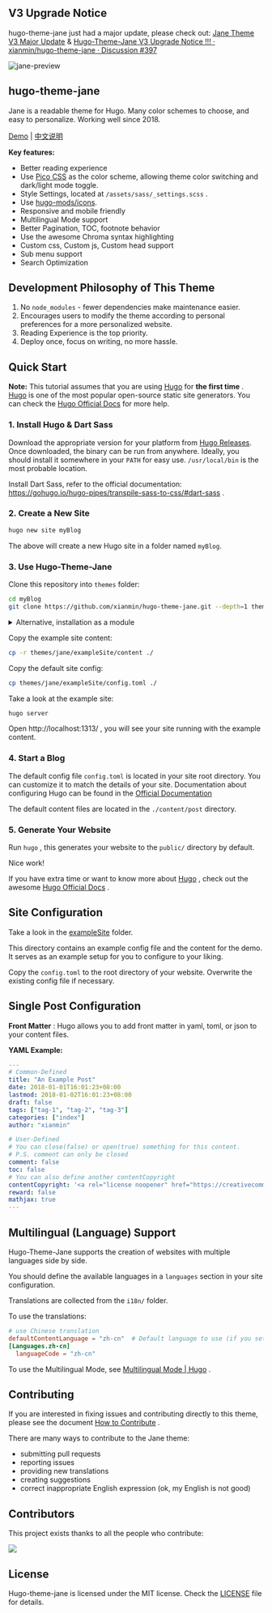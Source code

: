 ## V3 Upgrade Notice
hugo-theme-jane just had a major update, please check out: [Jane Theme V3 Major Update](https://www.xianmin.org/hugo-theme-jane/post/jane-theme-v3-major-update/) & [Hugo-Theme-Jane V3 Upgrade Notice !!! · xianmin/hugo-theme-jane · Discussion #397](https://github.com/xianmin/hugo-theme-jane/discussions/397)


![jane-preview](https://raw.githubusercontent.com/xianmin/hugo-theme-jane/master/images/preview.png)

## hugo-theme-jane

Jane is a readable theme for Hugo. Many color schemes to choose, and easy to personalize. Working well since 2018.

[Demo](https://xianmin.github.io/hugo-theme-jane/) | [中文说明](https://github.com/xianmin/hugo-theme-jane/blob/master/README-zh.md)

**Key features:**
- Better reading experience
- Use [Pico CSS](https://picocss.com/) as the color scheme, allowing theme color switching and dark/light mode toggle.
- Style Settings, located at `/assets/sass/_settings.scss` .
- Use [hugo-mods/icons](https://github.com/hugo-mods/icons).
- Responsive and mobile friendly
- Multilingual Mode support
- Better Pagination, TOC, footnote behavior
- Use the awesome Chroma syntax highlighting
- Custom css, Custom js, Custom head support
- Sub menu support
- Search Optimization

## Development Philosophy of This Theme
1. No `node_modules` - fewer dependencies make maintenance easier.
2. Encourages users to modify the theme according to personal preferences for a more personalized website.
3. Reading Experience is the top priority.
4. Deploy once, focus on writing, no more hassle.

## Quick Start

**Note:**  This tutorial assumes that you are using [Hugo][] for **the first time** . [Hugo][] is one of the most popular open-source static site generators. You can check the [Hugo Official Docs][] for more help.

[Hugo]: https://gohugo.io/
[Hugo Official Docs]: https://gohugo.io/getting-started/



### 1. Install Hugo & Dart Sass

Download the appropriate version for your platform from [Hugo Releases](https://github.com/gohugoio/hugo/releases). Once downloaded, the binary can be run from anywhere. Ideally, you should install it somewhere in your `PATH` for easy use. `/usr/local/bin` is the most probable location.

Install Dart Sass, refer to the official documentation: https://gohugo.io/hugo-pipes/transpile-sass-to-css/#dart-sass .

### 2. Create a New Site

```bash
hugo new site myBlog
```

The above will create a new Hugo site in a folder named `myBlog`.



### 3. Use Hugo-Theme-Jane

Clone this repository into `themes` folder:

```bash
cd myBlog
git clone https://github.com/xianmin/hugo-theme-jane.git --depth=1 themes/jane
```

<details>
<summary>Alternative, installation as a module</summary>

If you have [Go](https://go.dev/) installed you can install the theme as a [hugo module](https://gohugo.io/hugo-modules/), then there will be no need to clone it into the `themes` folder:

```bash
hugo mod init example.com/my-blog
```

After that, you would need to use `github.com/xianmin/hugo-theme-jane` as your `theme` and not `hugo-theme-jane` in your `config.toml` file.

</details>

Copy the example site content:

```bash
cp -r themes/jane/exampleSite/content ./
```

Copy the default site config:

```bash
cp themes/jane/exampleSite/config.toml ./
```

Take a look at the example site:

```bash
hugo server
```

Open http://localhost:1313/ , you will see your site running with the example content.



### 4. Start a Blog

The default config file `config.toml` is located in your site root directory. You can customize it to match the details of your site.  Documentation about configuring Hugo can be found in the [Official Documentation](https://gohugo.io/getting-started/configuration/)

The default content files are located in the `./content/post` directory.



### 5. Generate Your Website

Run `hugo` , this generates your website to the `public/` directory by default.

Nice work!

If you have extra time or want to know more about [Hugo][] , check out the awesome  [Hugo Official Docs][] .



## Site Configuration

Take a look in the [exampleSite](https://github.com/xianmin/hugo-theme-jane/tree/master/exampleSite) folder.

This directory contains an example config file and the content for the demo.
It serves as an example setup for you to configure to your liking.

Copy the `config.toml` to the root directory of your website. Overwrite the existing config file if necessary.



## Single Post Configuration

**Front Matter** : Hugo allows you to add front matter in yaml, toml, or json to your content files.

**YAML Example:**

```yaml
---
# Common-Defined
title: "An Example Post"
date: 2018-01-01T16:01:23+08:00
lastmod: 2018-01-02T16:01:23+08:00
draft: false
tags: ["tag-1", "tag-2", "tag-3"]
categories: ["index"]
author: "xianmin"

# User-Defined
# You can close(false) or open(true) something for this content.
# P.S. comment can only be closed
comment: false
toc: false
# You can also define another contentCopyright
contentCopyright: '<a rel="license noopener" href="https://creativecommons.org/licenses/by-nc-nd/4.0/" target="_blank">CC BY-NC-ND 4.0</a>'
reward: false
mathjax: true
---
```



## Multilingual (Language) Support

Hugo-Theme-Jane supports the creation of websites with multiple languages side by side.

You should define the available languages in a `languages` section in your site configuration.

Translations are collected from the `i18n/` folder.

To use the translations:

```toml
# use Chinese translation
defaultContentLanguage = "zh-cn"  # Default language to use (if you set up multilingual support)
[Languages.zh-cn]
  languageCode = "zh-cn"
```

To use the Multilingual Mode, see [Multilingual Mode | Hugo](https://gohugo.io/content-management/multilingual/) .


## Contributing

If you are interested in fixing issues and contributing directly to this theme, please see the document [How to Contribute](https://github.com/xianmin/hugo-theme-jane/wiki/How-to-Contribute) .

There are many ways to contribute to the Jane theme:

- submitting pull requests
- reporting issues
- providing new translations
- creating suggestions
- correct inappropriate English expression (ok, my English is not good)


## Contributors
This project exists thanks to all the people who contribute:

<a href = "https://github.com/xianmin/hugo-theme-jane/graphs/contributors">
  <img src = "https://contrib.rocks/image?repo=xianmin/hugo-theme-jane"/>
</a>


## License

Hugo-theme-jane is licensed under the MIT license. Check the [LICENSE](LICENSE.md) file for details.

